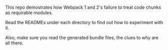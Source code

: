 This repo demostrates how Webpack 1 and 2's failure to treat code chunks as
requirable modules.

Read the READMEs under each directory to find out how to experiment with it.

Also, make sure you read the generated bundle files, the clues to why are all
there.
